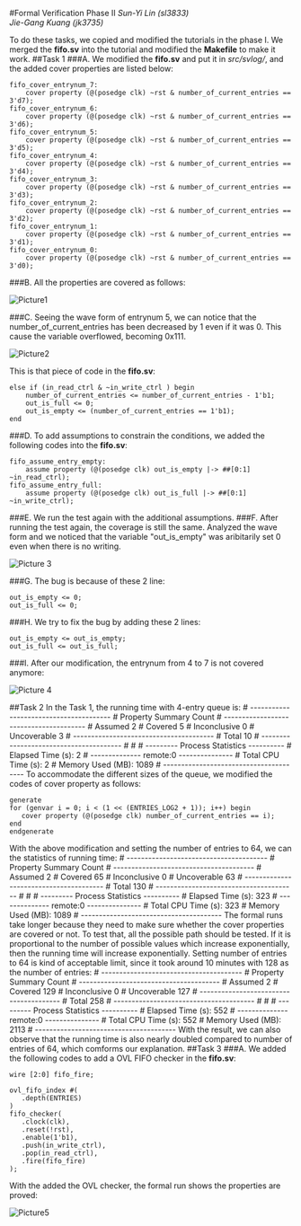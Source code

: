 #Formal Verification Phase II
*Sun-Yi Lin (sl3833)*  
*Jie-Gang Kuang (jk3735)*

To do these tasks, we copied and modified the tutorials in the phase I. We merged the **fifo.sv** into the tutorial and modified the **Makefile** to make it work.
##Task 1
###A.
We modified the **fifo.sv** and put it in *src/svlog/*, and the added cover properties are listed below:
```
fifo_cover_entrynum_7:
	cover property (@(posedge clk) ~rst & number_of_current_entries == 3'd7);
fifo_cover_entrynum_6:
	cover property (@(posedge clk) ~rst & number_of_current_entries == 3'd6);
fifo_cover_entrynum_5:
	cover property (@(posedge clk) ~rst & number_of_current_entries == 3'd5);
fifo_cover_entrynum_4:
	cover property (@(posedge clk) ~rst & number_of_current_entries == 3'd4);
fifo_cover_entrynum_3:
	cover property (@(posedge clk) ~rst & number_of_current_entries == 3'd3);
fifo_cover_entrynum_2:
	cover property (@(posedge clk) ~rst & number_of_current_entries == 3'd2);
fifo_cover_entrynum_1:
	cover property (@(posedge clk) ~rst & number_of_current_entries == 3'd1);
fifo_cover_entrynum_0:
	cover property (@(posedge clk) ~rst & number_of_current_entries == 3'd0);
```
###B.
All the properties are covered as follows:

![Picture1](http://i.imgur.com/K39OekI.png)

###C.
Seeing the wave form of entrynum 5, we can notice that the number_of_current_entries has been decreased by 1 even if it was 0. This cause the variable overflowed, becoming 0x111.

![Picture2](http://i.imgur.com/Kv5rQlD.png)

This is that piece of code in the **fifo.sv**:
```
else if (in_read_ctrl & ~in_write_ctrl ) begin
	number_of_current_entries <= number_of_current_entries - 1'b1;
	out_is_full <= 0;
	out_is_empty <= (number_of_current_entries == 1'b1);
end
```
###D.
To add assumptions to constrain the conditions, we added the following codes into the **fifo.sv**:
```
fifo_assume_entry_empty:
	assume property (@(posedge clk) out_is_empty |-> ##[0:1] ~in_read_ctrl);
fifo_assume_entry_full:
	assume property (@(posedge clk) out_is_full |-> ##[0:1] ~in_write_ctrl);
```
###E.
We run the test again with the additional assumptions.
###F.
After running the test again, the coverage is still the same. Analyzed the wave form and we noticed that the variable "out_is_empty" was aribitarily set 0 even when there is no writing.

![Picture 3](http://i.imgur.com/cM7aZ3y.png)

###G.
The bug is because of these 2 line:
```
out_is_empty <= 0;
out_is_full <= 0;
```
###H.
We try to fix the bug by adding these 2 lines:
```
out_is_empty <= out_is_empty;
out_is_full <= out_is_full;
```
###I.
After our modification, the entrynum from 4 to 7 is not covered anymore:

![Picture 4](http://i.imgur.com/SsalMQA.png)

##Task 2
In the Task 1, the running time with 4-entry queue is:
	# ---------------------------------------
	# Property Summary                  Count
	# ---------------------------------------
	# Assumed                               2
	# Covered                               5
	# Inconclusive                          0
	# Uncoverable                           3
	# ---------------------------------------
	# Total                                10
	# ---------------------------------------
	#
	#
	# --------- Process Statistics ----------
	# Elapsed Time (s):                     2
	# -------------- remote:0 ---------------
	# Total CPU Time (s):                   2
	# Memory Used (MB):                  1089
	# ---------------------------------------
To accommodate the different sizes of the queue, we modified the codes of cover property as follows:
```
generate
for (genvar i = 0; i < (1 << (ENTRIES_LOG2 + 1)); i++) begin
   cover property (@(posedge clk) number_of_current_entries == i);
end
endgenerate
```
With the above modification and setting the number of entries to 64, we can the statistics of running time:
	# ---------------------------------------
	# Property Summary                  Count
	# ---------------------------------------
	# Assumed                               2
	# Covered                              65
	# Inconclusive                          0
	# Uncoverable                          63
	# ---------------------------------------
	# Total                               130
	# ---------------------------------------
	#
	#
	# --------- Process Statistics ----------
	# Elapsed Time (s):                   323
	# -------------- remote:0 ---------------
	# Total CPU Time (s):                 323
	# Memory Used (MB):                  1089
	# ---------------------------------------
The formal runs take longer because they need to make sure whether the cover properties are covered or not. To test that, all the possible path should be tested. If it is proportional to the number of possible values which increase exponentially, then the running time will increase exponentially.
Setting number of entries to 64 is kind of acceptable limit, since it took around 10 minutes with 128 as the number of entries:
	# ---------------------------------------
	# Property Summary                  Count
	# ---------------------------------------
	# Assumed                               2
	# Covered                             129
	# Inconclusive                          0
	# Uncoverable                         127
	# ---------------------------------------
	# Total                               258
	# ---------------------------------------
	#
	#
	# --------- Process Statistics ----------
	# Elapsed Time (s):                   552
	# -------------- remote:0 ---------------
	# Total CPU Time (s):                 552
	# Memory Used (MB):                  2113
	# ---------------------------------------
With the result, we can also observe that the running time is also nearly doubled compared to number of entries of 64, which comforms our explanation.
##Task 3
###A.
We added the following codes to add a OVL FIFO checker in the **fifo.sv**:
```
wire [2:0] fifo_fire;

ovl_fifo_index #(
   .depth(ENTRIES)
)
fifo_checker(
   .clock(clk),
   .reset(!rst),
   .enable(1'b1),
   .push(in_write_ctrl),
   .pop(in_read_ctrl),
   .fire(fifo_fire)
);
```
With the added the OVL checker, the formal run shows the properties are proved:

![Picture5](http://i.imgur.com/qq0ppLv.png)
